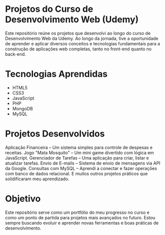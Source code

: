 # Projetos do Curso de Desenvolvimento Web (Udemy)
Este repositório reúne os projetos que desenvolvi ao longo do curso de Desenvolvimento Web da Udemy. Ao longo da jornada, tive a oportunidade de aprender e aplicar diversos conceitos e tecnologias fundamentais para a construção de aplicações web completas, tanto no front-end quanto no back-end.

# Tecnologias Aprendidas
- HTML5
- CSS3
- JavaScript
- PHP
- MongoDB
- MySQL

# Projetos Desenvolvidos
Aplicação Financeira – Um sistema simples para controle de despesas e receitas.
Jogo "Mata Mosquito" – Um mini game divertido com lógica em JavaScript.
Gerenciador de Tarefas – Uma aplicação para criar, listar e atualizar tarefas.
Envio de E-mails – Sistema de envio de mensagens via API da Google.
Consultas com MySQL – Aprendi a conectar e fazer operações com banco de dados relacional.
E muitos outros projetos práticos que solidificaram meu aprendizado.

# Objetivo
Este repositório serve como um portfólio do meu progresso no curso e como um ponto de partida para projetos mais avançados no futuro. Estou sempre buscando evoluir e aprender novas ferramentas e boas práticas de desenvolvimento.

